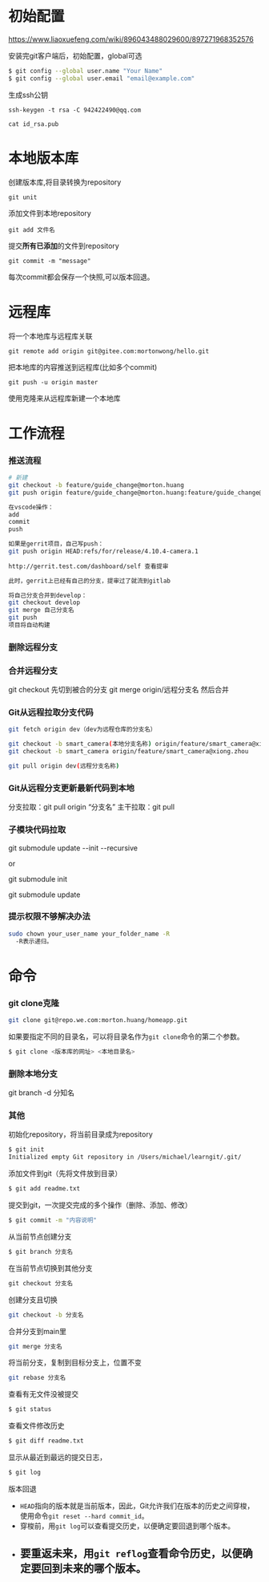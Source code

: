 # 初始配置

https://www.liaoxuefeng.com/wiki/896043488029600/897271968352576

安装完git客户端后，初始配置，global可选

```bash
$ git config --global user.name "Your Name"
$ git config --global user.email "email@example.com"
```

生成ssh公钥

`ssh-keygen -t rsa -C 942422490@qq.com`

`cat id_rsa.pub`

# 本地版本库

创建版本库,将目录转换为repository

`git unit`

添加文件到本地repository

`git add 文件名`

提交**所有已添加**的文件到repository

`git commit -m "message"`

每次commit都会保存一个快照,可以版本回退。

# 远程库

将一个本地库与远程库关联

`git remote add origin git@gitee.com:mortonwong/hello.git`

 把本地库的内容推送到远程库(比如多个commit)

`git push -u origin master`

使用克隆来从远程库新建一个本地库

# 工作流程

### 推送流程

```bash
# 新建
git checkout -b feature/guide_change@morton.huang
git push origin feature/guide_change@morton.huang:feature/guide_change@morton.huang

在vscode操作：
add
commit
push

如果是gerrit项目，自己写push：
git push origin HEAD:refs/for/release/4.10.4-camera.1
 
http://gerrit.test.com/dashboard/self 查看提审

此时，gerrit上已经有自己的分支，提审过了就流到gitlab

将自己分支合并到develop：
git checkout develop
git merge 自己分支名
git push
项目将自动构建
```



### 删除远程分支

### 合并远程分支
git checkout 先切到被合的分支
git merge origin/远程分支名 然后合并 
### Git从远程拉取分支代码

```bash
git fetch origin dev（dev为远程仓库的分支名）

git checkout -b smart_camera(本地分支名称) origin/feature/smart_camera@xiong.zhou(远程分支名称)
git checkout -b smart_camera origin/feature/smart_camera@xiong.zhou

git pull origin dev(远程分支名称)
```

### Git从远程分支更新最新代码到本地

分支拉取：git pull origin “分支名”
主干拉取：git pull

### 子模块代码拉取

git submodule update --init --recursive

or

git submodule init 

git submodule update
### 提示权限不够解决办法
```bash
sudo chown your_user_name your_folder_name -R
  -R表示递归。
```

# 命令

### git clone克隆

```bash
git clone git@repo.we.com:morton.huang/homeapp.git
```

如果要指定不同的目录名，可以将目录名作为`git clone`命令的第二个参数。

 ```javascript
 $ git clone <版本库的网址> <本地目录名>
 ```

### 删除本地分支
git branch -d 分知名

### 其他
初始化repository，将当前目录成为repository

```bash
$ git init
Initialized empty Git repository in /Users/michael/learngit/.git/
```

添加文件到git（先将文件放到目录）

```bash
$ git add readme.txt
```

提交到git，一次提交完成的多个操作（删除、添加、修改）

```bash
$ git commit -m "内容说明"
```

从当前节点创建分支

```bash
$ git branch 分支名
```

在当前节点切换到其他分支

``` f
git checkout 分支名
```

创建分支且切换

```bash
git checkout -b 分支名
```

合并分支到main里

```bash
git merge 分支名
```

将当前分支，复制到目标分支上，位置不变

```bash
git rebase 分支名
```



查看有无文件没被提交

```bash
$ git status
```

查看文件修改历史

```bash
$ git diff readme.txt 
```

显示从最近到最远的提交日志，

```bash
$ git log
```

版本回退

- `HEAD`指向的版本就是当前版本，因此，Git允许我们在版本的历史之间穿梭，使用命令`git reset --hard commit_id`。
- 穿梭前，用`git log`可以查看提交历史，以便确定要回退到哪个版本。
- 要重返未来，用`git reflog`查看命令历史，以便确定要回到未来的哪个版本。
  - 

